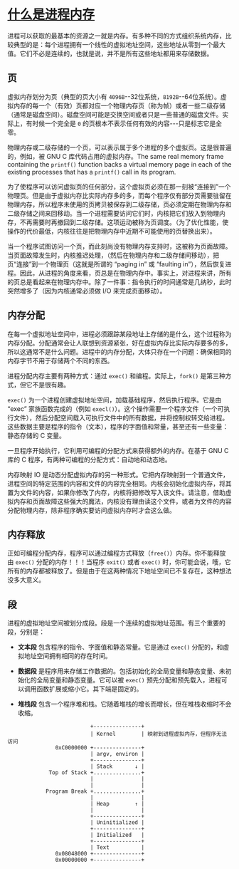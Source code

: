 # [什么是进程内存](https://www.gnu.org/software/libc/manual/html_node/Memory-Concepts.html#Memory-Concepts)

进程可以获取的最基本的资源之一就是内存。有多种不同的方式组织系统内存，比较典型的是：每个进程拥有一个线性的虚拟地址空间，这些地址从零到一个最大值。它们不必是连续的，也就是说，并不是所有这些地址都用来存储数据。

## 页

虚拟内存划分为页（典型的页大小有 `4096B`--32位系统，`8192B`--64位系统）。虚拟内存的每一个（有效）页都对应一个物理内存页（称为帧）或者一些二级存储（通常是磁盘空间）。磁盘空间可能是交换空间或者只是一些普通的磁盘文件。实际上，有时候一个完全是 `0` 的页根本不表示任何有效的内容---只是标志它是全零。

物理内存或二级存储的一个页，可以表示属于多个进程的多个虚拟页。这是很普遍的，例如，被 GNU C 库代码占用的虚拟内存。The same real memory frame containing the `printf()` function backs a virtual memory page in each of the existing processes that has a `printf()` call in its program. 

为了使程序可以访问虚拟页的任何部分，这个虚拟页必须在那一刻被“连接到”一个物理页。但是由于虚拟内存比实际内存多的多，而每个程序仅有部分页需要驻留在物理内存，所以程序未使用的页拷贝被保存到二级存储，页必须定期在物理内存和二级存储之间来回移动。当一个进程需要访问它们时，内核把它们放入到物理内存，不再需要时再撤回到二级存储。这项运动被称为页调度。（为了优化性能，使操作的代价最低，内核往往是把物理内存中近期不可能使用的页替换出来）。

当一个程序试图访问一个页，而此刻尚没有物理内存支持时，这被称为页面故障。当页面故障发生时，内核推迟处理，（然后在物理内存和二级存储间移动），把页“连接”到一个物理页（这就是所谓的 “paging in” 或 “faulting in”），然后恢复进程。因此，从进程的角度来看，页总是在物理内存中。事实上，对进程来讲，所有的页总是看起来在物理内存中。除了一件事：指令执行的时间通常是几纳秒，此时突然增多了（因为内核通常必须做 I/O 来完成页面移动）。

## 内存分配

在每一个虚拟地址空间中，进程必须跟踪某段地址上存储的是什么，这个过程称为内存分配。分配通常会让人联想到资源紧张，好在虚拟内存比实际内存要多的多，所以这通常不是什么问题。进程中的内存分配，大体只存在一个问题：确保相同的内存字节不用于存储两个不同的东西。

进程分配内存主要有两种方式：通过 `exec()` 和编程。实际上，`fork()` 是第三种方式，但它不是很有趣。

`exec()` 为一个进程创建虚拟地址空间，加载基础程序，然后执行程序。它是由 “exec” 家族函数完成的（例如 `execl()`）。这个操作需要一个程序文件（一个可执行文件），然后分配空间载入可执行文件中的所有数据，并将控制权转交给进程。这些数据主要是程序的指令（文本），程序的字面值和常量，甚至还有一些变量：静态存储的 C 变量。

一旦程序开始执行，它利用可编程的分配方式来获得额外的内存。在基于 GNU C 库的 C 程序，有两种可编程的分配方式：自动地和动态地。

内存映射 IO 是动态分配虚拟内存的另一种形式。它把内存映射到一个普通文件，进程空间的特定范围的内容和文件的内容完全相同。内核会初始化虚拟内存，将其置为文件的内容，如果你修改了内存，内核将把修改写入该文件。请注意，借助虚拟内存和页面故障这些强大的魔法，内核没有理由读这个文件，或者为文件的内容分配物理内存，除非程序确实要访问虚拟内存时才会这么做。

## 内存释放

正如可编程分配内存，程序可以通过编程方式释放（`free()`）内存。你不能释放由 `exec()` 分配的内存！！！当程序 `exit()` 或者 `exec()` 时，你可能会说，哦，它所有的内存都被释放了。但是由于在这两种情况下地址空间已不复存在，这种想法没多大意义。

## 段

进程的虚拟地址空间被划分成段。段是一个连续的虚拟地址范围。有三个重要的段，分别是：

* **文本段** 包含程序的指令、字面值和静态常量。它是通过 `exec()` 分配的，和虚拟地址空间拥有相同的存在时间。

* **数据段** 是程序用来存储工作数据的。包括初始化的全局变量和静态变量、未初始化的全局变量和静态变量。它可以被 `exec()` 预先分配和预先载入，进程可以调用函数扩展或缩小它。其下端是固定的。

* **堆栈段** 包含一个程序堆和栈。它随着堆栈的增长而增长，但在堆栈收缩时不会收缩。

```？
                          +---------------+
                          | Kernel        | 映射到进程虚拟内存，但程序无法访问
               0xC0000000 +---------------+
                          | argv, environ |
                          +---------------+
                          | Stack       ↓ | 
             Top of Stack +...............+
                          |               |
                          |               | 
            Program Break +...............+
                          |               |
                          | Heap        ↑ |
                          |               |
                          +---------------+
                          | Uninitialized |
                          +---------------+
                          | Initialized   | 
                          +---------------+
                          | Text          | 
               0x08048000 +---------------+
               0x00000000 +---------------+
```